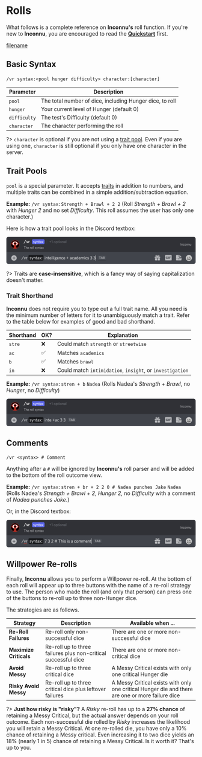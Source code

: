 # Rolls

What follows is a complete reference on **Inconnu's** roll function. If you're new to **Inconnu**, you are encouraged to read the **[Quickstart](quickstart.md)** first.

[filename](includes/parameter-style.md ':include')

## Basic Syntax

```
/vr syntax:<pool hunger difficulty> character:[character]
```

| Parameter    | Description                                              |
|--------------|----------------------------------------------------------|
| `pool`       | The total number of dice, including Hunger dice, to roll |
| `hunger`     | Your current level of Hunger (default 0)                 |
| `difficulty` | The test's Difficulty (default 0)                        |
| `character`  | The character performing the roll                        |

?> `character` is optional if you are not using a [trait pool](#trait-pools). Even if you are using one, `character` is still optional if you only have one character in the server.

## Trait Pools

`pool` is a special parameter. It accepts [traits](trait-management.md) in addition to numbers, and multiple traits can be combined in a simple addition/subtraction equation.

**Example:** `/vr syntax:Strength + Brawl + 2 2` (Roll *Strength + Brawl + 2* with *Hunger 2* and no set *Difficulty*. This roll assumes the user has only one character.)

Here is how a trait pool looks in the Discord textbox:

![Roll with traits](images/rolls/roll-traits.png)

?> Traits are **case-insensitive**, which is a fancy way of saying capitalization doesn't matter.

### Trait Shorthand

**Inconnu** does not require you to type out a full trait name. All you need is the minimum number of letters for it to unambiguously match a trait. Refer to the table below for examples of good and bad shorthand.

| Shorthand | OK? | Explanation                                               |
|-----------|-----|-----------------------------------------------------------|
| `stre`    | ❌   | Could match `strength` or `streetwise`                    |
| `ac`      | ✅   | Matches `academics`                                       |
| `b`       | ✅   | Matches `brawl`                                           |
| `in`      | ❌   | Could match `intimidation`, `insight`, or `investigation` |

**Example:** `/vr syntax:stren + b` `Nadea` (Rolls Nadea's *Strength + Brawl*, no *Hunger*, no *Difficulty*)

![Shorthand traits in a roll](images/rolls/roll-traits-short.png)

## Comments
```
/vr <syntax> # Comment

```
Anything after a `#` will be ignored by **Inconnu's** roll parser and will be added to the bottom of the roll outcome view.

**Example:** `/vr syntax:stren + br + 2 2 0 # Nadea punches Jake` `Nadea` (Rolls Nadea's *Strength + Brawl + 2*, *Hunger 2*, no *Difficulty* with a comment of *Nadea punches Jake*.)

Or, in the Discord textbox:

![Basic roll with comment](images/rolls/roll-basic-comment.png)

## Willpower Re-rolls

Finally, **Inconnu** allows you to perform a Willpower re-roll. At the bottom of each roll will appear up to three buttons with the name of a re-roll strategy to use. The person who made the roll (and only that person) can press one of the buttons to re-roll up to three non-Hunger dice.

The strategies are as follows.

| Strategy                 | Description                                                        | Available when ...                                        |
|--------------------------|--------------------------------------------------------------------|-----------------------------------------------------------|
| **Re-Roll Failures**   | Re-roll only non-successful dice                               | There are one or more non-successful dice                 |
| **Maximize Criticals** | Re-roll up to three failures plus non-critical successful dice | There are one or more non-critical dice                   |
| **Avoid Messy**        | Re-roll up to three critical dice                              | A Messy Critical exists with only one critical Hunger die |
| **Risky Avoid Messy**  | Re-roll up to three critical dice plus leftover failures       | A Messy Critical exists with only one critical Hunger die and there are one or more failure dice |

?> **Just how risky is "risky"?** A *Risky* re-roll has up to a **27% chance** of retaining a Messy Critical, but the actual answer depends on your roll outcome. Each non-successful die rolled by *Risky* increases the likelihood you will retain a Messy Critical. At one re-rolled die, you have only a 10% chance of retaining a Messy critical. Even increasing it to two dice yields an 18% (nearly 1 in 5) chance of retaining a Messy Critical. Is it worth it? That's up to you.
